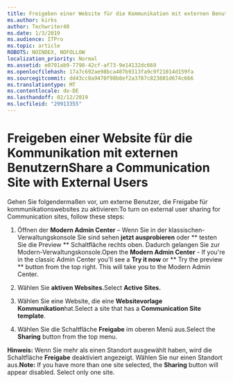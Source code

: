```yaml
---
title: Freigeben einer Website für die Kommunikation mit externen Benutzern
ms.author: kirks
author: Techwriter40
ms.date: 1/3/2019
ms.audience: ITPro
ms.topic: article
ROBOTS: NOINDEX, NOFOLLOW
localization_priority: Normal
ms.assetid: e0701ab9-7798-42cf-af73-9e14132dc669
ms.openlocfilehash: 17a7c692ae98bca407b9313fa9c9f21014d159fa
ms.sourcegitcommit: dd43cc0a9470f98b8ef2a3787c823801d674c666
ms.translationtype: MT
ms.contentlocale: de-DE
ms.lasthandoff: 02/12/2019
ms.locfileid: "29913355"
---
```

# <a name="share-a-communication-site-with-external-users"></a><span data-ttu-id="82ca0-102">Freigeben einer Website für die Kommunikation mit externen Benutzern</span><span class="sxs-lookup"><span data-stu-id="82ca0-102">Share a Communication Site with External Users</span></span>

<span data-ttu-id="82ca0-103">Gehen Sie folgendermaßen vor, um externe Benutzer, die Freigabe für kommunikationswebsites zu aktivieren:</span><span class="sxs-lookup"><span data-stu-id="82ca0-103">To turn on external user sharing for Communication sites, follow these steps:</span></span> 
  
1. <span data-ttu-id="82ca0-p101">Öffnen der **Modern Admin Center** – Wenn Sie in der klassischen-Verwaltungskonsole Sie sind sehen **jetzt ausprobieren** oder \*\* testen Sie die Preview \*\* Schaltfläche rechts oben. Dadurch gelangen Sie zur Modern-Verwaltungskonsole.</span><span class="sxs-lookup"><span data-stu-id="82ca0-p101">Open the **Modern Admin Center** - If you're in the classic Admin Center you'll see a **Try it now** or \*\* Try the preview \*\* button from the top right. This will take you to the Modern Admin Center.</span></span> 
  
2. <span data-ttu-id="82ca0-106">Wählen Sie **aktiven Websites.**</span><span class="sxs-lookup"><span data-stu-id="82ca0-106">Select **Active Sites.**</span></span>
  
3. <span data-ttu-id="82ca0-107">Wählen Sie eine Website, die eine **Websitevorlage Kommunikation**hat.</span><span class="sxs-lookup"><span data-stu-id="82ca0-107">Select a site that has a **Communication Site template**.</span></span> 
  
4. <span data-ttu-id="82ca0-108">Wählen Sie die Schaltfläche **Freigabe** im oberen Menü aus.</span><span class="sxs-lookup"><span data-stu-id="82ca0-108">Select the **Sharing** button from the top menu.</span></span> 
  
 <span data-ttu-id="82ca0-p102">**Hinweis:** Wenn Sie mehr als einen Standort ausgewählt haben, wird die Schaltfläche **Freigabe** deaktiviert angezeigt. Wählen Sie nur einen Standort aus.</span><span class="sxs-lookup"><span data-stu-id="82ca0-p102">**Note:** If you have more than one site selected, the **Sharing** button will appear disabled. Select only one site.</span></span> 
  

